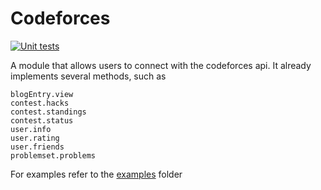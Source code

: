 # Codeforces 

[![Unit tests](https://github.com/michelececcacci/codeforces/actions/workflows/test.yml/badge.svg)](https://github.com/michelececcacci/codeforces/actions/workflows/test.yml)

A module that allows users to connect with the codeforces api. It already implements several methods, such as 
```
blogEntry.view
contest.hacks
contest.standings
contest.status
user.info
user.rating
user.friends
problemset.problems
```

For examples refer to the [examples] folder

[examples]: /examples
